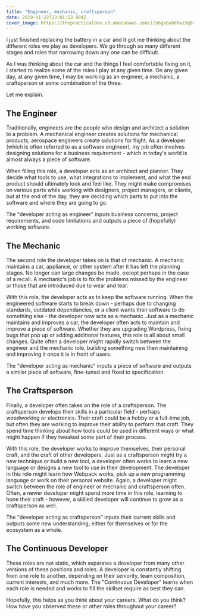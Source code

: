 ```yaml
---
title: "Engineer, mechanic, craftsperson"
date: 2019-01-22T23:01:53.984Z
cover_image: https://thepracticaldev.s3.amazonaws.com/i/ybgxby8dhwi5q6vskxng.jpg
---
```

I just finished replacing the battery in a car and it got me thinking about the different roles we play as developers. We go through so many different stages and roles that narrowing down any _one_ can be difficult. 

As I was thinking about the car and the things I feel comfortable fixing on it, I started to realize some of the roles I play at any given time. On any given day, at any given time, I may be working as an engineer, a mechanic, a craftsperson or some combination of the three. 

Let me explain.


## The Engineer

Traditionally, engineers are the people who design and architect a solution to a problem. A mechanical engineer creates solutions for mechanical products, aerospace engineers create solutions for flight. As a developer (which is often referred to as a software engineer), my job often involves designing solutions for a business requirement - which in today's world is almost always a piece of software. 

When filling this role, a developer acts as an architect and planner. They decide what tools to use, what integrations to implement, and what the end product should ultimately look and feel like. They might make compromises on various parts while working with designers, project managers, or clients, but at the end of the day, they are deciding which parts to put into the software and where they are going to go.

The "developer acting as engineer" inputs business concerns, project requirements, and code limitations and outputs a piece of (hopefully) working software.

## The Mechanic

The second role the developer takes on is that of mechanic. A mechanic maintains a car, appliance, or other system after it has left the planning stages. No longer can large changes be made, except perhaps in the case of a recall. A mechanic's job is to fix the problems missed by the engineer or those that are introduced due to wear and tear.

With this role, the developer acts as to keep the software running. When the engineered software starts to break down - perhaps due to changing standards, outdated dependancies, or a client wants their software to do something else - the developer now acts as a mechanic. Just as a mechanic maintains and improves a car, the developer often acts to maintain and improve a piece of software. Whether they are upgrading Wordpress, fixing bugs that pop up or adding additional features, this role is all about small changes. Quite often a developer might rapidly switch between the engineer and the mechanic role, building something new then maintaining and improving it once it is in front of users.

The "developer acting as mechanic" inputs a piece of software and outputs a similar piece of software, fine-tuned and fixed to specification.

## The Craftsperson

Finally, a developer often takes on the role of a craftsperson. The craftsperson develops their skills in a particular field - perhaps woodworking or electronics. Their craft could be a hobby or a full-time job, but often they are working to improve their ability to perform that craft. They spend time thinking about how tools could be used in different ways or what might happen if they tweaked some part of their process.

With this role, the developer works to improve themselves, their personal craft, and the craft of other developers. Just as a craftsperson might try a new technique or build a new tool, a developer often works to learn a new language or designs a new tool to use in their development. The developer in this role might learn how Webpack works, pick up a new programming language or work on their personal website. Again, a developer might switch between the role of engineer or mechanic and craftsperson often. Often, a newer developer might spend more time in this role, learning to hone their craft - however, a skilled developer will continue to grow as a craftsperson as well.

The "developer acting as craftsperson" inputs their current skills and outputs some new understanding, either for themselves or for the ecosystem as a whole.

## The Continuous Developer

These roles are not static, which separates a developer from many other versions of these positions and roles. A developer is constantly shifting from one role to another, depending on their seniority, team composition, current interests, and much more. The "Continuous Developer" learns when each role is needed and works to fill the skillset require as best they can.

Hopefully, this helps as you think about your careers. What do you think? How have you observed these or other roles throughout your career?